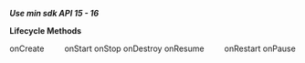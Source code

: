 ***Use min sdk API 15 - 16***


**Lifecycle Methods**

onCreate          onStart          onStop          onDestroy
onResume          onRestart        onPause          
